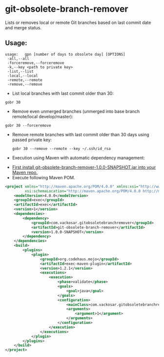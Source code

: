 # git-obsolete-branch-remover

Lists or removes local or remote Git branches based on last commit date and merge status.

## Usage:

    usage:   gpn [number of days to obsolete day] [OPTIONS]
     -all,--all
     -forceremove,--forceremove
     -k,--key <path to private key>
     -list,--list
     -local,--local
     -remote,--remote
     -remove,--remove


* List local branches with last commit older than 30:

 ``` gobr 30 ```


* Remove even unmerged branches (unmerged into base branch remote/local develop/master):

 ``` gobr 30 --forceremove ```


* Remove remote branches with last commit older than 30 days using passed private key:

  ``` gobr 30 --remove --remote --key ~/.ssh/id_rsa ```

* Execution using Maven with automatic dependency management:

- [First install git-obsolete-branch-remover-1.0.0-SNAPSHOT.jar into your Maven repo.](https://maven.apache.org/guides/mini/guide-3rd-party-jars-local.html)
- Execute following Maven POM.

```xml
<project xmlns="http://maven.apache.org/POM/4.0.0" xmlns:xsi="http://www.w3.org/2001/XMLSchema-instance"
         xsi:schemaLocation="http://maven.apache.org/POM/4.0.0 http://maven.apache.org/xsd/maven-4.0.0.xsd">
    <modelVersion>4.0.0</modelVersion>
    <groupId>exec</groupId>
    <artifactId>exec</artifactId>
    <version>1</version>
    <dependencies>
        <dependency>
            <groupId>com.vackosar.gitobsoletebranchremover</groupId>
            <artifactId>git-obsolete-branch-remover</artifactId>
            <version>1.0.0-SNAPSHOT</version>
        </dependency>
    </dependencies>
    <build>
        <plugins>
            <plugin>
                <groupId>org.codehaus.mojo</groupId>
                <artifactId>exec-maven-plugin</artifactId>
                <version>1.2.1</version>
                <executions>
                    <execution>
                        <phase>validate</phase>
                        <goals>
                            <goal>java</goal>
                        </goals>
                        <configuration>
                            <mainClass>com.vackosar.gitobsoletebranchremover.boundary.Main</mainClass>
                            <arguments>
                                <argument>1</argument>
                            </arguments>
                        </configuration>
                    </execution>
                </executions>
            </plugin>
        </plugins>
    </build>
</project>
```